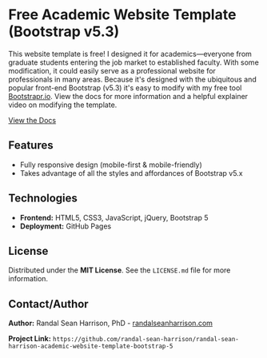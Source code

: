 # Free Academic Website Template (Bootstrap v5.3)

This website template is free! I designed it for academics—everyone from graduate students entering the job market to established faculty. With some modification, it could easily serve as a professional website for professionals in many areas. Because it's designed with the ubiquitous and popular front-end Bootstrap (v5.3) it's easy to modify with my free tool [Bootstrapr.io](https://bootstrapr.io). View the docs for more information and a helpful explainer video on modifying the template.

[View the Docs](https://randal-sean-harrison.github.io/randal-sean-harrison-academic-website-template-bootstrap-5/docs.html)

## Features

* Fully responsive design (mobile-first & mobile-friendly)
* Takes advantage of all the styles and affordances of Bootstrap v5.x

## Technologies

* **Frontend:** HTML5, CSS3, JavaScript, jQuery, Bootstrap 5
* **Deployment:** GitHub Pages

## License

Distributed under the **MIT License**. See the `LICENSE.md` file for more information.

## Contact/Author

**Author:** Randal Sean Harrison, PhD - [randalseanharrison.com](https://github.com/yourgithubhandle)

**Project Link:** `https://github.com/randal-sean-harrison/randal-sean-harrison-academic-website-template-bootstrap-5`